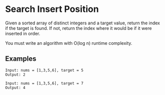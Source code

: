 # Search Insert Position

Given a sorted array of distinct integers and a target value, return the index if the target is found. If not, return the index where it would be if it were inserted in order.

You must write an algorithm with O(log n) runtime complexity.

## Examples

```
Input: nums = [1,3,5,6], target = 5
Output: 2
```

```
Input: nums = [1,3,5,6], target = 7
Output: 4
```
